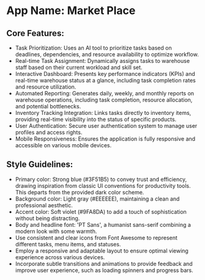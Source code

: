 # **App Name**: Market Place

## Core Features:

- Task Prioritization: Uses an AI tool to prioritize tasks based on deadlines, dependencies, and resource availability to optimize workflow.
- Real-time Task Assignment: Dynamically assigns tasks to warehouse staff based on their current workload and skill set.
- Interactive Dashboard: Presents key performance indicators (KPIs) and real-time warehouse status at a glance, including task completion rates and resource utilization.
- Automated Reporting: Generates daily, weekly, and monthly reports on warehouse operations, including task completion, resource allocation, and potential bottlenecks.
- Inventory Tracking Integration: Links tasks directly to inventory items, providing real-time visibility into the status of specific products.
- User Authentication: Secure user authentication system to manage user profiles and access rights.
- Mobile Responsiveness: Ensures the application is fully responsive and accessible on various mobile devices.

## Style Guidelines:

- Primary color: Strong blue (#3F51B5) to convey trust and efficiency, drawing inspiration from classic UI conventions for productivity tools. This departs from the provided dark color scheme.
- Background color: Light gray (#EEEEEE), maintaining a clean and professional aesthetic.
- Accent color: Soft violet (#9FA8DA) to add a touch of sophistication without being distracting.
- Body and headline font: 'PT Sans', a humanist sans-serif combining a modern look with some warmth.
- Use consistent and clear icons from Font Awesome to represent different tasks, menu items, and statuses.
- Employ a responsive and adaptable layout to ensure optimal viewing experience across various devices.
- Incorporate subtle transitions and animations to provide feedback and improve user experience, such as loading spinners and progress bars.